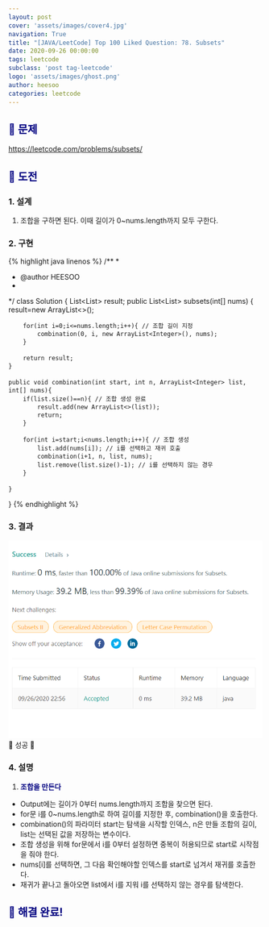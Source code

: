 ```yaml
---
layout: post
cover: 'assets/images/cover4.jpg'
navigation: True
title: "[JAVA/LeetCode] Top 100 Liked Question: 78. Subsets"
date: 2020-09-26 00:00:00
tags: leetcode
subclass: 'post tag-leetcode'
logo: 'assets/images/ghost.png'
author: heesoo
categories: leetcode
---
```

## <span style="color:navy">👀 문제</span>
<https://leetcode.com/problems/subsets/>

## <span style="color:navy">👊 도전</span>

### 1. 설계
1. 조합을 구하면 된다. 이때 길이가 0~nums.length까지 모두 구한다.

### 2. 구현 
{% highlight java linenos %}
/**
 *
 * @author HEESOO
 *
 */
class Solution {
    List<List<Integer>> result;
    public List<List<Integer>> subsets(int[] nums) {
        result=new ArrayList<>();
        
        for(int i=0;i<=nums.length;i++){ // 조합 길이 지정
            combination(0, i, new ArrayList<Integer>(), nums);
        }
        
        return result;
    }
    
    public void combination(int start, int n, ArrayList<Integer> list, int[] nums){
        if(list.size()==n){ // 조합 생성 완료
            result.add(new ArrayList<>(list));
            return;
        }
        
        for(int i=start;i<nums.length;i++){ // 조합 생성
            list.add(nums[i]); // i를 선택하고 재귀 호출
            combination(i+1, n, list, nums);
            list.remove(list.size()-1); // i를 선택하지 않는 경우
        }
        
    }
}
{% endhighlight %}

### 3. 결과
![실행결과](./assets/images/200926_6.PNG)
🤟 성공 🤟   

### 4. 설명
1. **<span style="color:navy">조합을 만든다</span>**
- Output에는 길이가 0부터 nums.length까지 조합을 찾으면 된다.
- for문 i를 0~nums.length로 하여 길이를 지정한 후, combination()을 호출한다.
- combination()의 파라미터 start는 탐색을 시작할 인덱스, n은 만들 조합의 길이, list는 선택된 값을 저장하는 변수이다.
- 조합 생성을 위해 for문에서 i를 0부터 설정하면 중복이 허용되므로 start로 시작점을 줘야 한다.
- nums[i]를 선택하면, 그 다음 확인해야할 인덱스를 start로 넘겨서 재귀를 호출한다.
- 재귀가 끝나고 돌아오면 list에서 i를 지워 i를 선택하지 않는 경우를 탐색한다.
  
## <span style="color:navy">👏 해결 완료!</span>
